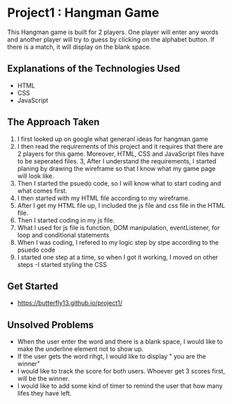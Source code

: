 Project1 : Hangman Game
========================

This Hangman game is built for 2 players. One player will enter any words and another player will try to guess by clicking on the alphabet button. If there is a match, it will display on the blank space.


Explanations of the Technologies Used
-------------------------------------

 * HTML
 * CSS
 * JavaScript


The Approach Taken
------------------


1. I first looked up on google what generanl ideas for hangman game
2. I then read the requirements of this project and it requires that there are 2 players for this game. Moreover, HTML, CSS and JavaScript files have to be seperated files.
3,  After I understand the requirements, I started planing by drawing the wireframe so that I know what my game page will look like.
4. Then I started the psuedo code, so I will know what to start coding and what comes first.
5. I then started with my HTML file according to my wireframe.
6. After I get my HTML file up, I included the js file and css file in the HTML file.
7. Then I started coding in my js file.
8. What I used for js file is function, DOM manipulation, eventListener, for loop and conditional statements
9. When I was coding, I refered to my logic step by stpe according to the psuedo code
10. I started one step at a time, so when I got it working, I moved on other steps
-I started styling the CSS


Get Started
-----------

- https://butterfly13.github.io/project1/


Unsolved Problems
-----------------

- When the user enter the word and there is a blank space, I would like to make the underline element not to show up.
- If the user gets the word rihgt, I would like to display " you are the winner"
- I would like to track the score for both users. Whoever get 3 scores first, will be the winner.
- I would like to add some kind of timer to remind the user that how many lifes they have left.





